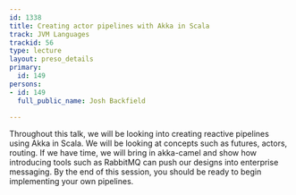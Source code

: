 ```yaml
---
id: 1338
title: Creating actor pipelines with Akka in Scala
track: JVM Languages
trackid: 56
type: lecture
layout: preso_details
primary:
  id: 149
persons:
- id: 149
  full_public_name: Josh Backfield

---
```

Throughout this talk, we will be looking into creating reactive pipelines using Akka in Scala. We will be looking at concepts such as futures, actors, routing. If we have time, we will bring in akka-camel and show how introducing tools such as RabbitMQ can push our designs into enterprise messaging. By the end of this session, you should be ready to begin implementing your own pipelines.